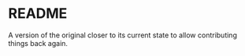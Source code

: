 # README #

A version of the original closer to its current state to allow contributing things back again.